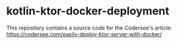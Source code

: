 # kotlin-ktor-docker-deployment
This repository contains a source code for the Codersee's article: https://codersee.com/easily-deploy-ktor-server-with-docker/
